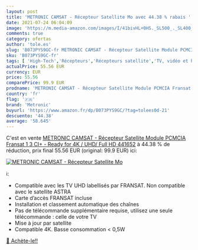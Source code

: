 ```yaml
---
layout: post
title: 'METRONIC CAMSAT - Récepteur Satellite Mo avec 44.38 % rabais '
date: 2021-07-24 06:04:09
image: 'https://m.media-amazon.com/images/I/41bivHL+0HS._SL500_._SL400_.jpg'
comments: true
category: ofertas
author: 'tole.es'
slug: 'B073PYS9GC-fr METRONIC CAMSAT - Récepteur Satellite Module PCMCIA...'
sku: 'B073PYS9GC-fr'
tags: [ 'High-Tech','Récepteurs','Récepteurs satellite','TV, vidéo et home cinéma','metronic', ]
actualPrice: 55.56 EUR
currency: EUR
price: 55.56
comparePrice: 99.9 EUR
prodname: 'METRONIC CAMSAT - Récepteur Satellite Module PCMCIA Fransat 1 3 CI+ - Ready for 4K / UHD/ Full HD 441652'
country: 'fr'
flag: '🇫🇷'
brand: 'Metronic'
buyurl: 'https://www.amazon.fr/dp/B073PYS9GC/?tag=tolees0d-21'
descuento: '44.38'
average: '58.645'
---
```


C'est en vente [METRONIC CAMSAT - Récepteur Satellite Module PCMCIA Fransat 1 3 CI+ - Ready for 4K / UHD/ Full HD 441652](https://www.amazon.fr/dp/B073PYS9GC/?tag=tolees0d-21)  à  44.38 % de réduction, prix final  55.56 EUR (original: 99.9 EUR) ici:

[![METRONIC CAMSAT - Récepteur Satellite Mo](https://m.media-amazon.com/images/I/41bivHL+0HS._SL500_._SL400_.jpg)](https://www.amazon.fr/dp/B073PYS9GC/?tag=tolees0d-21)

ℹ️:

- Compatible avec les TV UHD labellisés par FRANSAT. Non compatible avec le satellite ASTRA
- Carte d’accès FRANSAT incluse
- Installation et classement automatique des chaînes
- Pas de télécommande supplémentaire requise, utilisez une seule télécommande : celle de votre TV
- Mise à jour par satellite
- Compatible 4K. Basse consommation < 0,5W

[🛒 Achète-le!!](https://www.amazon.fr/dp/B073PYS9GC/?tag=tolees0d-21)

